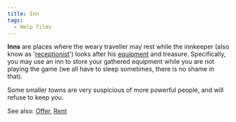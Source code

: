 ```yaml
---
title: Inn
tags:
  - Help files
---
```

**Inns** are places where the weary traveller may rest while the
innkeeper (also know as '[receptionist](receptionist "wikilink")') looks
after his [equipment](equipment "wikilink") and treasure. Specifically,
you may use an inn to store your gathered equipment while you are not
playing the game (we all have to sleep sometimes, there is no shame in
that).

Some smaller towns are very suspicious of more powerful people, and will
refuse to keep you.

See also: [Offer](Offer "wikilink"), [Rent](Rent "wikilink")
